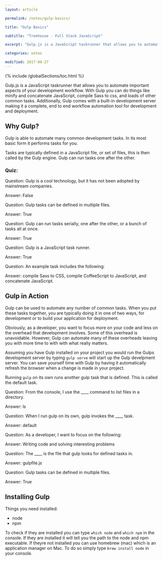 ```yaml
---
layout: article

permalink: /notes/gulp-basics/

title: "Gulp Basics"

subtitle: "Treehouse - Full Stack JavaScript"

excerpt: "Gulp.js is a JavaScript taskrunner that allows you to automate important aspects of your development workflow. With Gulp you can do things like minify and concatenate JavaScript, compile Sass to css, and loads of other common tasks. Additionally, Gulp comes with a built-in development server making it a complete, end to end workflow automation tool for development and deployment."

categories: notes

modified: 2017-09-27
---
```


{% include /globalSections/toc.html %}

Gulp.js is a JavaScript taskrunner that allows you to automate important aspects of your development workflow. With Gulp you can do things like minify and concatenate JavaScript, compile Sass to css, and loads of other common tasks. Additionally, Gulp comes with a built-in development server making it a complete, end to end workflow automation tool for development and deployment.

## Why Gulp?

Gulp is able to automate many common development tasks. In its most basic form it performs tasks for you.

Tasks are typically defined in a JavaScript file, or set of files, this is then called by the Gulp engine. Gulp can run tasks one after the other.

### Quiz:

Question: Gulp is a cool technology, but it has not been adopted by mainstream companies.

Answer: False

Question: Gulp tasks can be defined in multiple files.

Answer: True

Question: Gulp can run tasks serially, one after the other, or a bunch of tasks all at once.

Answer: True

Question: Gulp is a JavaScript task runner.

Answer: True

Question: An example task includes the following:

Answer: compile Sass to CSS, compile CoffeeScript to JavaScript, and concatenate JavaScript.

## Gulp in Action

Gulp can be used to automate any number of common tasks. When you put these tasks together, you are typically doing it in one of two ways, for development or to build your application for deployment.

Obviously, as a developer, you want to focus more on your code and less on the overhead that development involves. Some of this overhead is unavoidable. However, Gulp can automate many of these overheads leaving you with more time to with with what really matters.

Assuming you have Gulp installed on your project you would run the Gulps development server by typing `gulp serve` will start up the Gulp develpment server. You can save yourself time with Gulp by having it automatically refresh the browser when a change is made in your project.

Running `gulp` on its own runs another gulp task that is defined. This is called the default task.

Question: From the console, I use the ____ command to list files in a directory.

Answer: ls

Question: When I run gulp on its own, gulp invokes the ____ task.

Answer: default

Question: As a developer, I want to focus on the following:

Answer: Writing code and solving interesting problems

Question: The ____ is the file that gulp looks for defined tasks in.

Answer: gulpfile.js

Question: Gulp tasks can be defined in multiple files.

Answer: True

## Installing Gulp

Things you need installed:

<ul>
  <li>node</li>
  <li>npm</li>
</ul>

To check if they are installed you can type `which node` and `which npm` in the console. If they are installed it will tell you the path to the node and npm executable. If theyre not installed you can use homebrew (mac) which is an application manager on Mac. To do so simply type `brew install node` in your console.

